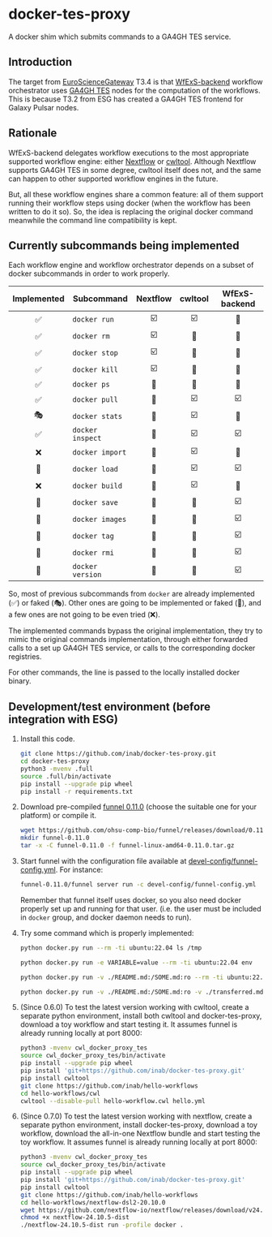 # docker-tes-proxy

A docker shim which submits commands to a GA4GH TES service.

## Introduction

The target from [EuroScienceGateway](https://galaxyproject.org/projects/esg/) T3.4
is that [WfExS-backend](https://github.com/inab/WfExS-backend) workflow
orchestrator uses [GA4GH TES](https://ga4gh.github.io/task-execution-schemas/docs/)
nodes for the computation of the
workflows. This is because T3.2 from ESG has created a GA4GH TES frontend
for Galaxy Pulsar nodes.

## Rationale
WfExS-backend delegates workflow executions to the most appropriate 
supported workflow engine: either [Nextflow](https://www.nextflow.io)
or [cwltool](https://cwltool.readthedocs.io). Although Nextflow supports
GA4GH TES in some degree, cwltool itself does not, and the same can happen
to other supported workflow engines in the future.

But, all these workflow engines share a common feature: all of them support
running their workflow steps using docker (when the workflow has been written
to do it so). So, the idea is replacing the original docker command
meanwhile the command line compatibility is kept.

## Currently subcommands being implemented

Each workflow engine and workflow orchestrator depends on a subset of docker subcommands in order
to work properly.

| Implemented | Subcommand | Nextflow | cwltool | WfExS-backend |
|:-----------:|------------|:--------:|:-------:|:-------------:|
| :white_check_mark: | `docker run` | :ballot_box_with_check: | :ballot_box_with_check: | :link: |
| :white_check_mark: | `docker rm` | :ballot_box_with_check: | :black_square_button: | :link: |
| :white_check_mark: | `docker stop` | :ballot_box_with_check: | :black_square_button: | :link: |
| :white_check_mark: | `docker kill` | :ballot_box_with_check: | :black_square_button: | :link: |
| :white_check_mark: | `docker ps` | :black_square_button: | :black_square_button: | :black_square_button: |
| :white_check_mark: | `docker pull` | :black_square_button: | :ballot_box_with_check: | :ballot_box_with_check: |
| :performing_arts: | `docker stats` | :black_square_button: | :ballot_box_with_check: | :link: |
| :white_check_mark: | `docker inspect` | :black_square_button: | :ballot_box_with_check: | :ballot_box_with_check: |
| :x: | `docker import` | :black_square_button: | :ballot_box_with_check: | :link: |
| :construction: | `docker load` | :black_square_button: | :ballot_box_with_check: | :ballot_box_with_check: |
| :x: | `docker build` | :black_square_button: | :ballot_box_with_check: | :link: |
| :construction: | `docker save` | :black_square_button: | :black_square_button: | :ballot_box_with_check: |
| :construction: | `docker images` | :black_square_button: | :black_square_button: | :ballot_box_with_check: |
| :construction: | `docker tag` | :black_square_button: | :black_square_button: | :ballot_box_with_check: |
| :construction: | `docker rmi` | :black_square_button: | :black_square_button: | :ballot_box_with_check: |
| :construction: | `docker version` | :black_square_button: | :black_square_button: | :ballot_box_with_check: |

So, most of previous subcommands from `docker` are already implemented (:white_check_mark:) or
faked (:performing_arts:). Other ones are going to be implemented or faked (:construction:),
and a few ones are not going to be even tried (:x:).

The implemented commands bypass the original implementation,
they try to mimic the original commands implementation,
through either forwarded calls to a set up GA4GH TES service,
or calls to the corresponding docker registries.

For other commands, the line is passed to the locally installed docker binary.

## Development/test environment (before integration with ESG)

1. Install this code.
   
   ```bash
   git clone https://github.com/inab/docker-tes-proxy.git
   cd docker-tes-proxy
   python3 -mvenv .full
   source .full/bin/activate
   pip install --upgrade pip wheel
   pip install -r requirements.txt
   ```

2. Download pre-compiled [funnel 0.11.0](https://github.com/ohsu-comp-bio/funnel/releases/tag/0.11.0)
   (choose the suitable one for your platform) or compile it.
   
   ```bash
   wget https://github.com/ohsu-comp-bio/funnel/releases/download/0.11.0/funnel-linux-amd64-0.11.0.tar.gz
   mkdir funnel-0.11.0
   tar -x -C funnel-0.11.0 -f funnel-linux-amd64-0.11.0.tar.gz
   ```
   
3. Start funnel with the configuration file available at [devel-config/funnel-config.yml](devel-config/funnel-config.yml).
   For instance:
   
   ```bash
   funnel-0.11.0/funnel server run -c devel-config/funnel-config.yml
   ```
   
   Remember that funnel itself uses docker, so you also need docker properly set up and running for that user.
   (i.e. the user must be included in `docker` group, and docker daemon needs to run).
   
4. Try some command which is properly implemented:
   
   ```bash
   python docker.py run --rm -ti ubuntu:22.04 ls /tmp
   ```

   ```bash
   python docker.py run -e VARIABLE=value --rm -ti ubuntu:22.04 env
   ```

   ```bash
   python docker.py run -v ./README.md:/SOME.md:ro --rm -ti ubuntu:22.04 md5sum /SOME.md
   ```

   ```bash
   python docker.py run -v ./README.md:/SOME.md:ro -v ./transferred.md:/tmp/OTHER.md --rm -ti ubuntu:22.04 cp /SOME.md /tmp/OTHER.md
   ```

5. (Since 0.6.0) To test the latest version working with cwltool, create a separate python environment, install both cwltool and docker-tes-proxy, download a toy workflow and start testing it.
It assumes funnel is already running locally at port 8000:

   ```bash
   python3 -mvenv cwl_docker_proxy_tes
   source cwl_docker_proxy_tes/bin/activate
   pip install --upgrade pip wheel
   pip install 'git+https://github.com/inab/docker-tes-proxy.git'
   pip install cwltool
   git clone https://github.com/inab/hello-workflows
   cd hello-workflows/cwl
   cwltool --disable-pull hello-workflow.cwl hello.yml
   ```

6. (Since 0.7.0) To test the latest version working with nextflow, create a separate python environment, install docker-tes-proxy, download a toy workflow, download the all-in-one Nextflow bundle and start testing the toy workflow.
It assumes funnel is already running locally at port 8000:

   ```bash
   python3 -mvenv cwl_docker_proxy_tes
   source cwl_docker_proxy_tes/bin/activate
   pip install --upgrade pip wheel
   pip install 'git+https://github.com/inab/docker-tes-proxy.git'
   pip install cwltool
   git clone https://github.com/inab/hello-workflows
   cd hello-workflows/nextflow-dsl2-20.10.0
   wget https://github.com/nextflow-io/nextflow/releases/download/v24.10.5/nextflow-24.10.5-dist
   chmod +x nextflow-24.10.5-dist
   ./nextflow-24.10.5-dist run -profile docker .
   ```
